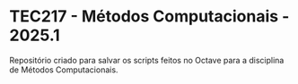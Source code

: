 # TEC217 - Métodos Computacionais - 2025.1

Repositório criado para salvar os scripts feitos no Octave para a disciplina de Métodos Computacionais.

